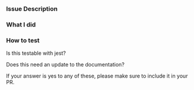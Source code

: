 ### Issue Description

### What I did

### How to test

Is this testable with jest?

Does this need an update to the documentation?

If your answer is yes to any of these, please make sure to include it in your PR.
